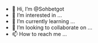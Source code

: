 - 👋 Hi, I’m @Sohbetgot
- 👀 I’m interested in ...
- 🌱 I’m currently learning ...
- 💞️ I’m looking to collaborate on ...
- 📫 How to reach me ...

<!---
Sohbetgot/Sohbetgot is a ✨ special ✨ repository because its `README.md` (this file) appears on your GitHub profile.
You can click the Preview link to take a look at your changes.
--->

